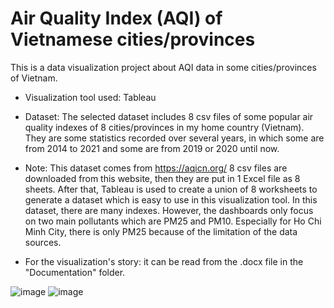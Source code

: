 # Air Quality Index (AQI) of Vietnamese cities/provinces

This is a data visualization project about AQI data in some cities/provinces of Vietnam. 
- Visualization tool used: Tableau
- Dataset: The selected dataset includes 8 csv files of some popular air quality indexes of 8 cities/provinces in my home country (Vietnam). They are some statistics recorded over several years, in which some are from 2014 to 2021 and some are from 2019 or 2020 until now. 

- Note: This dataset comes from https://aqicn.org/
8 csv files are downloaded from this website, then they are put in 1 Excel file as 8 sheets. After that, Tableau is used to create a union of 8 worksheets to generate a dataset which is easy to use in this visualization tool. In this dataset, there are many indexes. However, the dashboards only focus on two main pollutants which are PM25 and PM10. Especially for Ho Chi Minh City, there is only PM25 because of the limitation of the data sources.

- For the visualization's story: it can be read from the .docx file in the "Documentation" folder. 

![image](https://user-images.githubusercontent.com/26022865/198860986-c2573cda-9985-4d92-b87e-cb4d52247c45.png)
![image](https://user-images.githubusercontent.com/26022865/198860997-3b8103b0-61bd-49f4-8a40-31433975e785.png)

